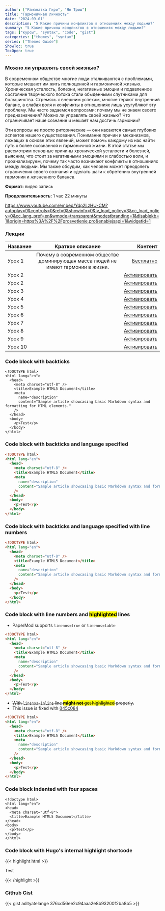 ```yaml
---
author: ["Раманатха Гири", "Ян Триш"]
title: "Гармоничная личность"
date: "2024-09-01"
description: "5 Какие причины конфликтов в отношениях между людьми?"
summary: "5 Какие причины конфликтов в отношениях между людьми?"
tags: ["курсы", "syntax", "code", "gist"]
categories: ["themes", "syntax"]
series: ["Themes Guide"]
ShowToc: true
TocOpen: true
---
```


### Можно ли управлять своей жизнью?

В современном обществе многие люди сталкиваются с проблемами, которые мешают им жить полноценной и гармоничной жизнью. Хроническая усталость, болезни, негативные эмоции и подавленное состояние творческого потока стали обыденными спутниками для большинства. Стремясь к внешним успехам, многие теряют внутренний баланс, а слабая воля и конфликты в отношениях лишь усугубляют эту проблему. Мы часто задаемся вопросами: почему мы не знаем своего предназначения? Можно ли управлять своей жизнью? Что ограничивает наше сознание и мешает нам достичь гармонии?

Эти вопросы не просто риторические — они касаются самых глубоких аспектов нашего существования. Понимание причин и механизмов, лежащих в основе этих явлений, может помочь каждому из нас найти путь к более осознанной и гармоничной жизни. В этой статье мы рассмотрим основные причины хронической усталости и болезней, выясним, что стоит за негативными эмоциями и слабостью воли, и проанализируем, почему так часто возникают конфликты в отношениях между людьми. Мы также обсудим, как человек может преодолеть ограничения своего сознания и сделать шаги к обретению внутренней гармонии и жизненного баланса.

**Формат:** видео запись

**Продолжительность:** 1 час 22 минуты


https://www.youtube.com/embed/Ydp2LzHU-CM?autoplay=0&controls=0&rel=0&showinfo=0&iv_load_policy=3&cc_load_policy=0&cc_lang_pref=en&wmode=transparent&modestbranding=1&disablekb=1&origin=https%3A%2F%2Fprosvetlenie.pro&enablejsapi=1&widgetid=1

### Лекции

| Название         | Краткое описание          | Контент                      |
| :--------------- | :--------------: | -------------------------: |
| Урок 1 | Почему в современном обществе доминирующая масса людей не имеют гармонии в жизни. | [Бесплатно](https://www.youtube.com/embed/Ydp2LzHU-CM)  |
| Урок 2 | | [Активировать](https://prosvetlenie.pro/wpm/garmonichnaya-lichnost/gl-2/)  |
| Урок 2 | | [Активировать](https://prosvetlenie.pro/wpm/garmonichnaya-lichnost/gl-2/)  |
| Урок 3 | | [Активировать](https://prosvetlenie.pro/wpm/garmonichnaya-lichnost/gl-3/)  |
| Урок 4 | | [Активировать](https://prosvetlenie.pro/wpm/garmonichnaya-lichnost/gl-4/)  |
| Урок 5 | | [Активировать](https://prosvetlenie.pro/wpm/garmonichnaya-lichnost/gl-5/)  |
| Урок 6 | | [Активировать](https://prosvetlenie.pro/wpm/garmonichnaya-lichnost/gl-6/)  |
| Урок 7 | | [Активировать](https://prosvetlenie.pro/wpm/garmonichnaya-lichnost/gl-7/)  |
| Урок 8 | | [Активировать](https://prosvetlenie.pro/wpm/garmonichnaya-lichnost/gl-8/)  |
| Урок 9 | | [Активировать](https://prosvetlenie.pro/wpm/garmonichnaya-lichnost/gl-9/)  |
| Урок 10 | | [Активировать](https://prosvetlenie.pro/wpm/garmonichnaya-lichnost/gl-10/)  |


### Code block with backticks

```{hl_lines=[2,8]}
<!DOCTYPE html>
<html lang="en">
  <head>
    <meta charset="utf-8" />
    <title>Example HTML5 Document</title>
    <meta
      name="description"
      content="Sample article showcasing basic Markdown syntax and formatting for HTML elements."
    />
  </head>
  <body>
    <p>Test</p>
  </body>
</html>
```

### Code block with backticks and language specified

```html
<!DOCTYPE html>
<html lang="en">
  <head>
    <meta charset="utf-8" />
    <title>Example HTML5 Document</title>
    <meta
      name="description"
      content="Sample article showcasing basic Markdown syntax and formatting for HTML elements."
    />
  </head>
  <body>
    <p>Test</p>
  </body>
</html>
```

### Code block with backticks and language specified with line numbers

```html {linenos=true}
<!DOCTYPE html>
<html lang="en">
  <head>
    <meta charset="utf-8" />
    <title>Example HTML5 Document</title>
    <meta
      name="description"
      content="Sample article showcasing basic Markdown syntax and formatting for HTML elements."
    />
  </head>
  <body>
    <p>Test</p>
  </body>
</html>
```

### Code block with line numbers and <mark>highlighted</mark> lines

- PaperMod supports `linenos=true` or `linenos=table`

```html {linenos=true,hl_lines=[2,8]}
<!DOCTYPE html>
<html lang="en">
  <head>
    <meta charset="utf-8" />
    <title>Example HTML5 Document</title>
    <meta
      name="description"
      content="Sample article showcasing basic Markdown syntax and formatting for HTML elements."
    />
  </head>
  <body>
    <p>Test</p>
  </body>
</html>
```

- <del>With `linenos=inline` line <mark>**might not** get highlighted</mark> properly.<del>
- This issue is fixed with [045c084](https://github.com/adityatelange/hugo-PaperMod/commit/045c08496d61b1b3f9c79e69e7d3d243a526d8f3)

```html {linenos=inline,hl_lines=[2,8]}
<!DOCTYPE html>
<html lang="en">
  <head>
    <meta charset="utf-8" />
    <title>Example HTML5 Document</title>
    <meta
      name="description"
      content="Sample article showcasing basic Markdown syntax and formatting for HTML elements."
    />
  </head>
  <body>
    <p>Test</p>
  </body>
</html>
```

### Code block indented with four spaces

    <!doctype html>
    <html lang="en">
    <head>
      <meta charset="utf-8">
      <title>Example HTML5 Document</title>
    </head>
    <body>
      <p>Test</p>
    </body>
    </html>

### Code block with Hugo's internal highlight shortcode

{{< highlight html >}}

<!doctype html>
<html lang="en">
<head>
  <meta charset="utf-8">
  <title>Example HTML5 Document</title>
</head>
<body>
  <p>Test</p>
</body>
</html>
{{< /highlight >}}

### Github Gist

{{< gist adityatelange 376cd56ee2c94aaa2e8b93200f2ba8b5 >}}
